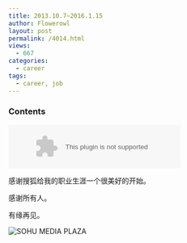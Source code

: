 ```yaml
---
title: 2013.10.7~2016.1.15
author: Flowerowl
layout: post
permalink: /4014.html
views:
  - 667
categories:
  - career
tags:
  - career, job
---
```

### Contents

<embed src="http://music.163.com/style/swf/widget.swf?sid=5411531&type=2&auto=0&width=320&height=66" width="340" height="86"  allowNetworking="all"></embed>

感谢搜狐给我的职业生涯一个很美好的开始。

感谢所有人。

有缘再见。

![SOHU MEDIA PLAZA](http://lazynight.me/wp-content/uploads/2016/01/sohu_media_plaza.jpg)
